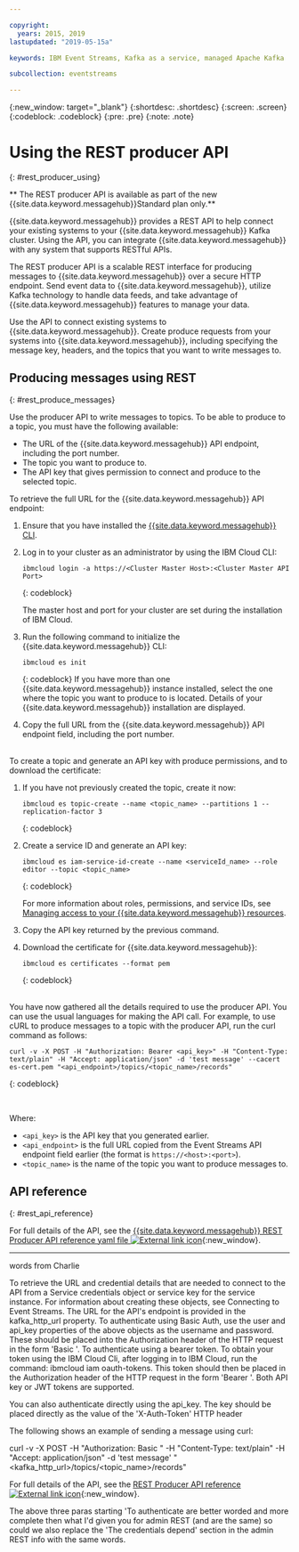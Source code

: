 ```yaml
---

copyright:
  years: 2015, 2019
lastupdated: "2019-05-15a"

keywords: IBM Event Streams, Kafka as a service, managed Apache Kafka

subcollection: eventstreams

---
```


{:new_window: target="_blank"}
{:shortdesc: .shortdesc}
{:screen: .screen}
{:codeblock: .codeblock}
{:pre: .pre}
{:note: .note}

# Using the REST producer API
{: #rest_producer_using}


** The REST producer API is available as part of the new {{site.data.keyword.messagehub}}Standard plan only.**
<br/>


{{site.data.keyword.messagehub}} provides a REST API to help connect your existing systems to your {{site.data.keyword.messagehub}} Kafka cluster. Using the API, you can integrate {{site.data.keyword.messagehub}} with any system that supports RESTful APIs.

The REST producer API is a scalable REST interface for producing messages to {{site.data.keyword.messagehub}}  over a secure HTTP endpoint. Send event data to {{site.data.keyword.messagehub}}, utilize Kafka technology to handle data feeds, and take advantage of {{site.data.keyword.messagehub}} features to manage your data.

Use the API to connect existing systems to {{site.data.keyword.messagehub}}. Create produce requests from your systems into {{site.data.keyword.messagehub}}, including specifying the message key, headers, and the topics that you want to write messages to.


## Producing messages using REST
{: #rest_produce_messages}

Use the producer API to write messages to topics. To be able to produce to a topic, you must have the following available:

* The URL of the {{site.data.keyword.messagehub}} API endpoint, including the port number.
* The topic you want to produce to.
* The API key that gives permission to connect and produce to the selected topic.

To retrieve the full URL for the {{site.data.keyword.messagehub}} API endpoint:

1. Ensure that you have installed the [{{site.data.keyword.messagehub}} CLI](/docs/services/EventStreams?topic=eventstreams-cli).
2. Log in to your cluster as an administrator by using the IBM Cloud CLI:

    ```
    ibmcloud login -a https://<Cluster Master Host>:<Cluster Master API Port>
    ```
    {: codeblock}

    The master host and port for your cluster are set during the installation of IBM Cloud.
3. Run the following command to initialize the {{site.data.keyword.messagehub}} CLI: 
    ```
    ibmcloud es init
    ```
    {: codeblock}
    If you have more than one {{site.data.keyword.messagehub}} instance installed, select the one where the topic you want to produce to is located.
    Details of your {{site.data.keyword.messagehub}} installation are displayed.
4. Copy the full URL from the {{site.data.keyword.messagehub}} API endpoint field, including the port number.

<br/>
To create a topic and generate an API key with produce permissions, and to download the certificate:

1. If you have not previously created the topic, create it now:

    ```
    ibmcloud es topic-create --name <topic_name> --partitions 1 --replication-factor 3
    ```
    {: codeblock}
2. Create a service ID and generate an API key:

    ```
    ibmcloud es iam-service-id-create --name <serviceId_name> --role editor --topic <topic_name>
    ```
    {: codeblock}

    For more information about roles, permissions, and service IDs, see [Managing access to your {{site.data.keyword.messagehub}} resources](/docs/services/EventStreams?topic=eventstreams-security).
3. Copy the API key returned by the previous command.
4. Download the certificate for {{site.data.keyword.messagehub}}:

    ```
    ibmcloud es certificates --format pem
    ```
    {: codeblock}

<br/>
You have now gathered all the details required to use the producer API. You can use the usual languages for making the API call. For example, to use cURL to produce messages to a topic with the producer API, run the curl command as follows:

```
curl -v -X POST -H "Authorization: Bearer <api_key>" -H "Content-Type: text/plain" -H "Accept: application/json" -d 'test message' --cacert es-cert.pem "<api_endpoint>/topics/<topic_name>/records"
```
{: codeblock}

<br/>

Where:

* ```<api_key>``` is the API key that you generated earlier.
* ```<api_endpoint>``` is the full URL copied from the Event Streams API endpoint field earlier (the format is ```https://<host>:<port>```).
* ```<topic_name>``` is the name of the topic you want to produce messages to.

## API reference
{: #rest_api_reference}

For full details of the API, see the 
[{{site.data.keyword.messagehub}} REST Producer API reference yaml file ![External link icon](../../icons/launch-glyph.svg "External link icon")](https://github.ibm.com/mhub/rest-producer/blob/master/openapi.yaml){:new_window}.




-----------------------
words from Charlie

To retrieve the URL and credential details that are needed to connect to the API from a Service credentials object or service key for the service instance. For information about creating these objects, see Connecting to Event Streams.
The URL for the API's endpoint is provided in the kafka_http_url property.
To authenticate using Basic Auth, use the user and api_key properties of the above objects as the username and password. These should be placed into the  Authorization header of the HTTP request in the form 'Basic <base64 encoding of username:password joined by a single colon>'.
To authenticate using a bearer token. To obtain your token using the IBM Cloud Cli, after logging in to IBM Cloud, run the command: ibmcloud iam oauth-tokens. This token should then be placed in the Authorization header of the HTTP request in the form 'Bearer <token>'. Both API key or JWT tokens are supported. 

You can also authenticate directly using the api_key. The key should be placed directly as the value of the 'X-Auth-Token' HTTP header

The following shows an example of sending a message using curl:

curl -v -X POST -H "Authorization: Basic <base64 username:password>" -H "Content-Type: text/plain" -H "Accept: application/json" -d 'test message' "<kafka_http_url>/topics/<topic_name>/records"

For full details of the API, see the
[REST Producer API reference ![External link icon](../../icons/launch-glyph.svg "External link icon")](https://ibm.github.io/event-streams/api){:new_window}.


The above three paras starting 'To authenticate are better worded and more complete then what I'd given you for admin REST (and are the same) so could we also replace the 'The credentials depend' section in the admin REST info with the same words.








